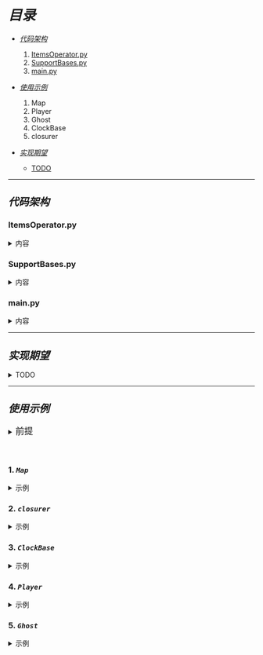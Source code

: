 # ***目录***
  * [*代码架构*](#代码架构)
    1. [ItemsOperator.py](#itemsoperatorpy)
    2. [SupportBases.py](#supportbasespy)
    3. [main.py](#mainpy)

  * [*使用示例*](#使用示例)
    1. Map
    2. Player
    3. Ghost
    4. ClockBase
    5. closurer

  * [*实现期望*](#实现期望)
    * [TODO](#todo)

---
## ***代码架构***

### ItemsOperator.py
<details>
    <summary>内容</summary>

  * 基础地图元素类`Items`
      1. 基础属性定义`__init__`
      2. 元素显示方法实现`__repr__`

  * 基础实体类`Person(Items)`
      1. 基础属性定义`__init__`
          - 继承`Item`
          - 包括 ***出生位置`spawn`***, ***血量`blood`***, ***移速`speed`***

      2. 移动方法
          - `_real_move`: 这是移动方法, 不包含移动判断，只进行移动
          - `move`: 移动判断方法, 该方法应该被重载
  
  * 玩家类`Player(Person)`
    1. 基础属性定义`__init__`
        - 继承`Person`

    2. 移动方法
        - `move`: 移动判断方法, 用于判断移动合理性并做出操作

  * 鬼类`Ghost`
    1. 基础属性定义`__init__`
        - 继承`Person`

    2. 移动方法
        - `move`: 移动判断方法, 用于判断移动合理性并做出操作

  * 墙壁类`Wall`
    1. 基础属性定义`__init__`
          - 继承`Item`

  * 地板类`Floor`
    1. 基础属性定义`__init__`
          - 继承`Item`

  * 出口类`ExitPoint`
    1. 基础属性定义`__init__`
          - 继承`Item`

</details>

### SupportBases.py
<details>
    <summary>内容</summary>

  * 游戏状态常量类`GamestateConsts`
      - 包含游戏阶段常量用于传递

  * 地图类`Map`
    1. 基础属性定义`__init__`
        - `arg`: 继承`list`第一个参数
        - `a`: 地图宽
        - `b`: 地图高

    2. 获取魔术方法`__getitem__`
        - 用于获取目标位置的内容
      
    3. 包含魔术方法`__contains__`
        - 用于判断位置是否在地图内
      
    4. 设置魔术方法`__setitem__`
        - 用于设置目标位置的内容
      
    5. 打印魔术方法`__str__`
        - 用于`print`打印地图
    
    6. 更新方法`update`
        - 批量更新地图地板位置内容
    
    7. 判断存在`isExist`
        - 判断地图中是否存在目标元素
    
    8. 判断是否填满某内容`isFullOf`
        - 判断地图是否充满某元素

  * 时钟触发器`ClockBase`
    1. 基础属性定义`__init__`
        - `threadings`: 线程池
        - `strick_time`: 设置触发器检查进程时间
        - `stop`: 设置默认是否直接开始运行
    
        - 继承`threading.Thread`
    
    2. 线程添加`thread_add`
        - 添加线程

    3. 目前相对时间`now`
        - 该方法为属性(`@property`)
        - 返回从***实例化开始***以来的***相对时间***
    
    4. 停止进程`stop`
        - 用于停止运行进程
    
    5. 触发器`trigger`
        - 用于***检查并调用调整***线程池线程
        - 通过`yield`返回进程运行内容
    
    6. 开始运行`run`
        - 调用后进程开始运行
    
    7. 显示魔术方法`__str__`
        - 返回线程内容

  * 闭包器`closurer`
      - 用于闭包函数创造
  
  * 时间速度转化器`speed_time_disposer`
      - 可在时间与速度之间相互转化

</details>


### main.py
<details>
    <summary>内容</summary>

  * 地图创建`create_map`
      - 创建地图
      - `a`: 长
      - `b`: 高

  * 键盘方向映射`keyboard_reflect`
      - 传入 a, b, c, d 其中一个字符以返回移动方向

  * 用户键盘监视器`user_enter_monitor`
      - 监听会***阻断进程！！！***
      - 用户输入后取消阻断并返回用户按下的按键

</details>

---
## ***实现期望***
<details>
    <summary>TODO</summary>

  * `ItemsOperator` -> `Ghost`
      - 实现鬼的视野算法
      - 实现鬼的寻路算法
      - 实现鬼的跟随算法

  * `SupportBases` -> `ClockBase`
      - 实现线程关键参传递
      - 实现线程执行后返回值的接收判断

</details>

---
## ***使用示例***

<details>
    <summary><font size="4">前提</font></summary>

 ```python
 from typing import Tuple
 
 Toward = Location = Tuple[int, int]
 ```
</details>
<br></br>

### 1. ***`Map`***
<details>
    <summary>示例</summary>

  * 创建地图
    ```python
    def create_map(a: int, b: int):
        return SupportBases.Map(
            ([ItemsOperator.Floor() for _ in range(a)] for _ in range(b)), 
            a, b
            )
    
    m = create_map(3, 4)  # 长3高4的地图
    ```

  * 获取内容
    ```python
    location: Location = (0, 1)
    m[location]  # 获取(0, 1)位置的内容
    ```

  * 设置内容
    ```python
    m[location] = ItemsOperator.Player()  # 设置location位置内容为player()
    ```

  * 在地图内
    ```python
    location in m  # location是否在地图范围内 T/F
    ```

  * 打印地图
    ```python
    print(m)
    ```

  * 包含内容
    ```python
    target = ItemsOperator.Floor()
    m.isExist(target)  # 是否存在地板元素 T/F
    ```

  * 充满内容
    ```python
    target = ItemsOperator.Floor()
    m.isFullOf(target)  # 是否全部为地板元素 T/F
    ```
</details>

### 2. ***`closurer`***
<details>
    <summary>示例</summary>
    
    ```python
    def hello(greeting, *, name):
        print(greeting, name)

    close_package = closurer(hello, 
                             'Missing you like wildfire', 
                             name='Cheng')
    close_package()
    
    # output:
    #    Missing you like wildfire  Cheng 
    ```
</details>

### 3. ***`ClockBase`***
<details>
    <summary>示例</summary>

  * 实例化
    ```python
    c = SupportBases.ClockBase([], 33) # 约30FPS
    """c.thread_add([strick_time, increment_time, threading, pop, kwargs])
    Args:
        strick_time(int): ms, 触发时间
        increment_time(int): ms, 触发后`strick_time`的时间增量
        threading(callable): 运行的函数
        pop(int): 执行次数几次后弹出, 当其 <0 时 不弹出
        kwargs(dict): 关键词传参
    """
    
    # 0ms时触发, 增量1000ms, 线程为`Ghost().move`, 关键参 toward
    c.thread_add([0, 1000, Ghost().move, -1, {'toward': (1, 0)}])
    # 0ms时触发, 增量33ms, 线程为`print(m)`(打印地图), 关键参 无
    c.thread_add([0, 33, closurer(print, m), -1, {}])
    c.start()  # 开始执行
    ...
    raise NotImplemented('你的其他代码实现')
    ...
    c.stop()  # 停止执行
    ```
</details>

### 4. ***`Player`***
<details>
    <summary>示例</summary>

  * 实例化
    ```python
    p = ItemsOperator.Player(map=m, 
                             spawn=(0, 0), 
                             blood=100, 
                             speed=100, 
                             clock=c)
    ```

  * 移动
    ```python
    toward: Toward = (0, 1)
    running, info = p.move(toward)
    # running 代表是否继续进行游戏 T/F
    # info 一般来自`GameStateConsts`类, 额外用于判断的详细信息
    ```
</details>

### 5. ***`Ghost`***
<details>
    <summary>示例</summary>

  * 实例化
    ```python
    g = ItemsOperator.Ghost(map=m, 
                            spawn=(4, 4), 
                            blood=100, 
                            speed=80, 
                            clock=c)
    ```

  * 移动
    ```python
    toward: Toward = (0, 1)
    running, info = g.move(toward)
    # running 代表是否继续进行游戏 T/F
    # info 一般来自GameStateConsts类, 额外用于判断的详细信息
    ```
</details>
